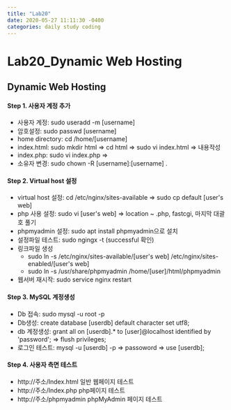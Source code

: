 ```yaml
---
title: "Lab20"
date: 2020-05-27 11:11:30 -0400
categories: daily study coding
---
```

# Lab20_Dynamic Web Hosting

## Dynamic Web Hosting
#### Step 1. 사용자 계정 추가
* 사용자 계정: sudo useradd -m [username]
* 암호설정: sudo passwd [username]
* home directory: cd /home/[username]
* index.html: sudo mkdir html => cd html => sudo vi index.html => 내용작성
* index.php: sudo vi index.php => <? phpinfo(); ?>
* 소유자 변경: sudo chown -R [username]:[username] .
#### Step 2. Virtual host 설정
* virtual host 설정: cd /etc/nginx/sites-available => sudo cp default [user's web]
* php 사용 설정: sudo vi [user's web] => location ~ \.php, fastcgi, 마지막 대괄호 풀기
* phpmyadmin 설정: sudo apt install phpmyadmin으로 설치
* 설정파일 테스트: sudo ngingx -t (successful 확인)
* 링크파일 생성
  * sudo ln -s /etc/nginx/sites-available/[user's web] /etc/nginx/sites-enabled/[user's web]
  * sudo ln -s /usr/share/phpmyadmin /home/[user]/html/phpmyadmin
* 웹서버 재시작: sudo service nginx restart
#### Step 3. MySQL 계정생성
* Db 접속: sudo mysql -u root -p
* Db생성: create database [userdb] default character set utf8;
* db 계정생성: grant all on [userdb].* to [user]@localhost identified by 'password'; => flush privileges;
* 로그인 테스트: mysql -u [userdb] -p => passoword => use [userdb];

#### Step 4. 사용자 측면 테스트
* http://주소/Index.html 일반 웹페이지 테스트
* http://주소/Index.php  php페이지 테스트
* http://주소/phpmyadmin phpMyAdmin 페이지 테스트
